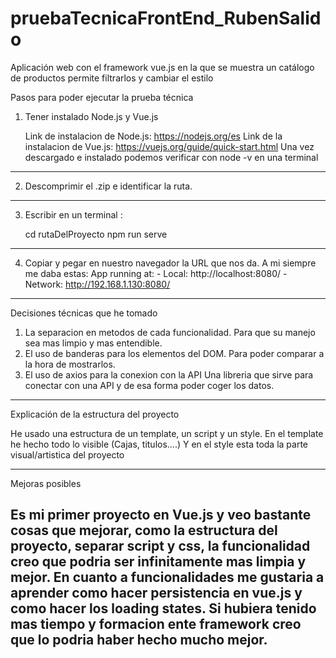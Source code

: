 # pruebaTecnicaFrontEnd_RubenSalido
Aplicación web con el framework vue.js en la que se muestra un catálogo de productos permite filtrarlos y cambiar el estilo

Pasos para poder ejecutar la prueba técnica
1. Tener instalado Node.js y Vue.js

	Link de instalacion de Node.js: https://nodejs.org/es
	Link de la instalacion de Vue.js: https://vuejs.org/guide/quick-start.html
		Una vez descargado e instalado podemos verificar con node -v en una terminal 
----------

2. Descomprimir el .zip e identificar la ruta.
----------

3. Escribir en un terminal :

	cd rutaDelProyecto
	npm run serve
----------

4. Copiar y pegar en nuestro navegador la URL que nos da.
  A mi siempre me daba estas:
   App running at: - Local: http://localhost:8080/ - Network: http://192.168.1.130:8080/
--------------------------------------------------------------------------
			

Decisiones técnicas que he tomado


1. La separacion en metodos de cada funcionalidad. Para que su manejo sea mas limpio y mas entendible.
2. El uso de banderas para los elementos del DOM. Para poder comparar a la hora de mostrarlos.
3. El uso de axios para la conexion con la API Una libreria que sirve para conectar con una API y de esa forma poder coger los datos.

--------------------------------------------------------------------------

Explicación de la estructura del proyecto

He usado una estructura de un template, un script y un style.
En el template he hecho todo lo visible (Cajas, titulos....)
Y en el style esta toda la parte visual/artistica del proyecto

--------------------------------------------------------------------------


Mejoras posibles

Es mi primer proyecto en Vue.js y veo bastante cosas que mejorar, como la estructura del proyecto, separar script y css, la funcionalidad creo que podria ser infinitamente mas limpia y mejor.
En cuanto a funcionalidades me gustaria a aprender como hacer persistencia en vue.js y como hacer los loading states.
Si hubiera tenido mas tiempo y formacion ente framework creo que lo podria haber hecho mucho mejor.
--------------------------------------------------------------------------
